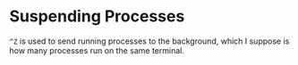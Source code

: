 # Suspending Processes

`^Z` is used to send running processes to the background, which I suppose is how many processes run on the same terminal.
